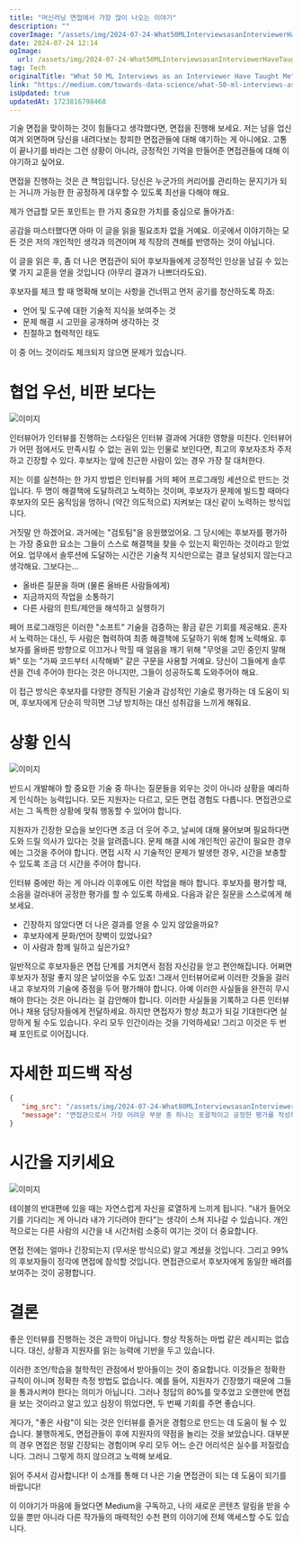 ```yaml
---
title: "머신러닝 면접에서 가장 많이 나오는 이야기"
description: ""
coverImage: "/assets/img/2024-07-24-What50MLInterviewsasanInterviewerHaveTaughtMe_0.png"
date: 2024-07-24 12:14
ogImage: 
  url: /assets/img/2024-07-24-What50MLInterviewsasanInterviewerHaveTaughtMe_0.png
tag: Tech
originalTitle: "What 50 ML Interviews as an Interviewer Have Taught Me"
link: "https://medium.com/towards-data-science/what-50-ml-interviews-as-an-interviewer-have-taught-me-6a72f7344eb1"
isUpdated: true
updatedAt: 1723816798468
---
```




기술 면접을 맞이하는 것이 힘들다고 생각했다면, 면접을 진행해 보세요. 저는 남을 업신여겨 외면하며 당신을 내려다보는 창피한 면접관들에 대해 얘기하는 게 아니에요. 고통이 끝나기를 바라는 그런 상황이 아니라, 긍정적인 기억을 만들어준 면접관들에 대해 이야기하고 싶어요.

면접을 진행하는 것은 큰 책임입니다. 당신은 누군가의 커리어를 관리하는 문지기가 되는 거니까 가능한 한 공정하게 대우할 수 있도록 최선을 다해야 해요.

제가 언급할 모든 포인트는 한 가지 중요한 가치를 중심으로 돌아가죠:

공감을 마스터했다면 아마 이 글을 읽을 필요조차 없을 거예요. 이곳에서 이야기하는 모든 것은 저의 개인적인 생각과 의견이며 제 직장의 견해를 반영하는 것이 아닙니다.

<div class="content-ad"></div>

이 글을 읽은 후, 좀 더 나은 면접관이 되어 후보자들에게 긍정적인 인상을 남길 수 있는 몇 가지 교훈을 얻을 것입니다 (아무리 결과가 나쁘더라도요).

후보자를 체크 할 때 명확해 보이는 사항을 건너뛰고 먼저 공기를 청산하도록 하죠:

- 언어 및 도구에 대한 기술적 지식을 보여주는 것
- 문제 해결 시 고민을 공개하며 생각하는 것
- 친절하고 협력적인 태도

이 중 어느 것이라도 체크되지 않으면 문제가 있습니다.

<div class="content-ad"></div>

# 협업 우선, 비판 보다는

![이미지](/assets/img/2024-07-24-What50MLInterviewsasanInterviewerHaveTaughtMe_0.png)

인터뷰어가 인터뷰를 진행하는 스타일은 인터뷰 결과에 거대한 영향을 미친다. 인터뷰어가 어떤 점에서도 만족시킬 수 없는 권위 있는 인물로 보인다면, 최고의 후보자조차 주저하고 긴장할 수 있다. 후보자는 앞에 친근한 사람이 있는 경우 가장 잘 대처한다.

저는 이를 실천하는 한 가지 방법은 인터뷰를 거의 페어 프로그래밍 세션으로 만드는 것입니다. 두 명이 해결책에 도달하려고 노력하는 것이며, 후보자가 문제에 빌드할 때마다 후보자의 모든 움직임을 멍하니 (약간 의도적으로) 지켜보는 대신 같이 노력하는 방식입니다.

<div class="content-ad"></div>

거짓말 안 하겠어요. 과거에는 "검토팀"을 응원했었어요. 그 당시에는 후보자를 평가하는 가장 중요한 요소는 그들이 스스로 해결책을 찾을 수 있는지 확인하는 것이라고 믿었어요. 업무에서 솔루션에 도달하는 시간은 기술적 지식만으로는 결코 달성되지 않는다고 생각해요. 그보다는...

- 올바른 질문을 하며 (물론 올바른 사람들에게)
- 지금까지의 작업을 소통하기
- 다른 사람의 힌트/제안을 해석하고 실행하기

페어 프로그래밍은 이러한 "소프트" 기술을 검증하는 황금 같은 기회를 제공해요. 혼자서 노력하는 대신, 두 사람은 협력하여 최종 해결책에 도달하기 위해 함께 노력해요. 후보자를 올바른 방향으로 이끄거나 막힐 때 얼음을 깨기 위해 "무엇을 고민 중인지 말해봐" 또는 "가짜 코드부터 시작해봐" 같은 구문을 사용할 거예요. 당신이 그들에게 솔루션을 건네 주어야 한다는 것은 아니지만, 그들이 성공하도록 도와주어야 해요.

이 접근 방식은 후보자를 다양한 경직된 기술과 감성적인 기술로 평가하는 데 도움이 되며, 후보자에게 단순히 막히면 그냥 방치하는 대신 성취감을 느끼게 해줘요.

<div class="content-ad"></div>

# 상황 인식

![이미지](/assets/img/2024-07-24-What50MLInterviewsasanInterviewerHaveTaughtMe_1.png)

반드시 개발해야 할 중요한 기술 중 하나는 질문들을 외우는 것이 아니라 상황을 예리하게 인식하는 능력입니다. 모든 지원자는 다르고, 모든 면접 경험도 다릅니다. 면접관으로서는 그 독특한 상황에 맞춰 행동할 수 있어야 합니다.

지원자가 긴장한 모습을 보인다면 조금 더 웃어 주고, 날씨에 대해 물어보며 필요하다면 도와 드릴 의사가 있다는 것을 알려줍니다. 문제 해결 시에 개인적인 공간이 필요한 경우에는 그것을 주어야 합니다. 면접 시작 시 기술적인 문제가 발생한 경우, 시간을 보충할 수 있도록 조금 더 시간을 주어야 합니다.

<div class="content-ad"></div>

인터뷰 중에만 하는 게 아니라 이후에도 이런 작업을 해야 합니다. 후보자를 평가할 때, 소음을 걸러내어 공정한 평가를 할 수 있도록 하세요. 다음과 같은 질문을 스스로에게 해보세요.

- 긴장하지 않았다면 더 나은 결과를 얻을 수 있지 않았을까요?
- 후보자에게 문화/언어 장벽이 있었나요?
- 이 사람과 함께 일하고 싶은가요?

일반적으로 후보자들은 면접 단계를 거치면서 점점 자신감을 얻고 편안해집니다. 어쩌면 후보자가 정말 좋지 않은 날이었을 수도 있죠! 그래서 인터뷰어로써 이러한 것들을 걸러내고 후보자의 기술에 중점을 두어 평가해야 합니다. 아예 이러한 사실들을 완전히 무시해야 한다는 것은 아니라는 걸 감안해야 합니다. 이러한 사실들을 기록하고 다른 인터뷰어나 채용 담당자들에게 전달하세요. 하지만 면접자가 항상 최고가 되길 기대한다면 실망하게 될 수도 있습니다. 우리 모두 인간이라는 것을 기억하세요! 그리고 이것은 두 번째 포인트로 이어집니다.

# 자세한 피드백 작성

<div class="content-ad"></div>

```json
{
   "img_src": "/assets/img/2024-07-24-What80MLInterviewsasanInterviewerHaveTaughtMe_2.png",
   "message": "면접관으로서 가장 어려운 부분 중 하나는 포괄적이고 공정한 평가를 작성하는 것입니다. 왜 어려운가요? 한 시간 또는 45분 동안 제한된 정신 능력으로 후보자를 평가할 수 있는 많은 요소들이 있기 때문입니다. 다른 것들과 마찬가지로, 이 기술을 습득하는 데 시간이 걸립니다. 면접 중 노트를 작성하는 템플릿을 사용하는 것이 도움이 될 수 있습니다. 각 작업에 대해 자칫하는 부분과 잘한 부분을 적는 식의 것일 수 있습니다. 중요한 것은 모호한 진술보다 명확한 예시가 있는 것입니다. 타인이 작성한 피드백을 확인해보세요 (당신이 볼 수 있다면). 노트를 남기는 것을 미루지 마세요. 면접이 끝날 때까지 완벽한 노트를 작성해야 합니다. 그렇지 않으면 면접 중 발견한 중요한 관찰을 항상 잊게 될 것입니다."
}
```

<div class="content-ad"></div>

# 시간을 지키세요

![이미지](/assets/img/2024-07-24-What50MLInterviewsasanInterviewerHaveTaughtMe_3.png)

테이블의 반대편에 있을 때는 자연스럽게 자신을 로열하게 느끼게 됩니다. "내가 들어오기를 기다리는 게 아니라 내가 기다려야 한다"는 생각이 스쳐 지나갈 수 있습니다. 개인적으로는 다른 사람의 시간을 내 시간처럼 소중히 여기는 것이 더 중요합니다.

면접 전에는 얼마나 긴장되는지 (무서운 방식으로) 알고 계셨을 것입니다. 그리고 99%의 후보자들이 정각에  면접에 참석할 것입니다. 면접관으로서 후보자에게 동일한 배려를 보여주는 것이 공평합니다.

<div class="content-ad"></div>

# 결론

좋은 인터뷰를 진행하는 것은 과학이 아닙니다. 항상 작동하는 마법 같은 레시피는 없습니다. 대신, 상황과 지원자를 읽는 능력에 기반을 두고 있습니다.

이러한 조언/학습을 철학적인 관점에서 받아들이는 것이 중요합니다. 이것들은 정확한 규칙이 아니며 정확한 측정 방법도 없습니다. 예를 들어, 지원자가 긴장했기 때문에 그들을 통과시켜야 한다는 의미가 아닙니다. 그러나 정답의 80%를 맞추었고 오랜만에 면접을 보는 것이라고 알고 있고 심장이 뛰었다면, 두 번째 기회를 주면 좋습니다.

게다가, "좋은 사람"이 되는 것은 인터뷰를 즐거운 경험으로 만드는 데 도움이 될 수 있습니다. 불행하게도, 면접관들이 후에 지원자의 약점을 놀리는 것을 보았습니다. 대부분의 경우 면접은 정말 긴장되는 경험이며 우리 모두 어느 순간 어리석은 실수를 저질렀습니다. 그러니 그렇게 하지 않으려고 노력해 보세요.

<div class="content-ad"></div>

읽어 주셔서 감사합니다! 이 소개를 통해 더 나은 기술 면접관이 되는 데 도움이 되기를 바랍니다!

이 이야기가 마음에 들었다면 Medium을 구독하고, 나의 새로운 콘텐츠 알림을 받을 수 있을 뿐만 아니라 다른 작가들의 매력적인 수천 편의 이야기에 전체 액세스할 수도 있습니다.
